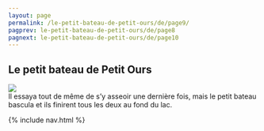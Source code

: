 ```yaml
---
layout: page
permalink: /le-petit-bateau-de-petit-ours/de/page9/
pagprev: le-petit-bateau-de-petit-ours/de/page8
pagnext: le-petit-bateau-de-petit-ours/de/page10
---
```


## Le petit bateau de Petit Ours

<img src="{{ site.baseurl }}/img/le-petit-bateau-de-petit-ours/page9.jpg"/>

<div class="childbook-text">
Il essaya tout de même de s’y asseoir une dernière fois, mais le petit bateau bascula et ils finirent tous les deux au fond du lac.
</div>

{% include nav.html %}
